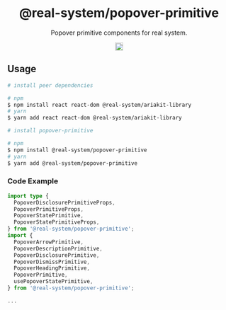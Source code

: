 <h1 align="center">@real-system/popover-primitive</h1>
<p align="center">Popover primitive components for real system.</p>
<p align="center">
<a href="https://www.npmjs.com/package/@real-system/popover-primitive"><img src="https://badgen.net/npm/v/@real-system/popover-primitive?label=&icon=npm&color=blue" alt="npm version" height="18"/></a>
</p>

## Usage

```bash
# install peer dependencies

# npm
$ npm install react react-dom @real-system/ariakit-library
# yarn
$ yarn add react react-dom @real-system/ariakit-library

# install popover-primitive

# npm
$ npm install @real-system/popover-primitive
# yarn
$ yarn add @real-system/popover-primitive
```

### Code Example

```typescript
import type {
  PopoverDisclosurePrimitiveProps,
  PopoverPrimitiveProps,
  PopoverStatePrimitive,
  PopoverStatePrimitiveProps,
} from '@real-system/popover-primitive';
import {
  PopoverArrowPrimitive,
  PopoverDescriptionPrimitive,
  PopoverDisclosurePrimitive,
  PopoverDismissPrimitive,
  PopoverHeadingPrimitive,
  PopoverPrimitive,
  usePopoverStatePrimitive,
} from '@real-system/popover-primitive';

...

```
